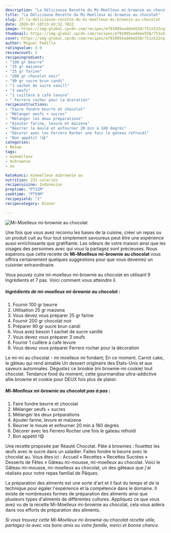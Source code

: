 ```yaml
---
description: "La Délicieuse Recette du Mi-Moelleux mi-brownie au chocolat"
title: "La Délicieuse Recette du Mi-Moelleux mi-brownie au chocolat"
slug: 27-la-delicieuse-recette-du-mi-moelleux-mi-brownie-au-chocolat
date: 2020-07-10T13:43:52.782Z
image: https://img-global.cpcdn.com/recipes/e791995eaddee558/751x532cq70/mi-moelleux-mi-brownie-au-chocolat-photo-principale-de-la-recette.jpg
thumbnail: https://img-global.cpcdn.com/recipes/e791995eaddee558/751x532cq70/mi-moelleux-mi-brownie-au-chocolat-photo-principale-de-la-recette.jpg
cover: https://img-global.cpcdn.com/recipes/e791995eaddee558/751x532cq70/mi-moelleux-mi-brownie-au-chocolat-photo-principale-de-la-recette.jpg
author: Miguel Padilla
ratingvalue: 3.9
reviewcount: 3
recipeingredient:
- "100 gr beurre"
- "25 gr maizena"
- "25 gr farine"
- "200 gr chocolat noir"
- "90 gr sucre brun candi"
- "1 sachet de sucre vanill"
- "3 oeufs"
- "1 cuillère à café levure"
- " Ferrero rocher pour la dcoration"
recipeinstructions:
- "Faire fondre beurre et chocolat"
- "Mélanger oeufs + sucres"
- "Mélanger les deux préparations"
- "Ajouter farine, levure et maïzena"
- "Beurrer le moule et enfourner 20 min à 180 degrés"
- "Décorer avec les Ferrero Rocher une fois le gateau refroidi"
- "Bon appétit !😋"
categories:
- Resep
tags:
- mimoelleux
- mibrownie
- au

katakunci: mimoelleux mibrownie au 
nutrition: 231 calories
recipecuisine: Indonesian
preptime: "PT32M"
cooktime: "PT59M"
recipeyield: "2"
recipecategory: Dinner

---
```



![Mi-Moelleux mi-brownie au chocolat](https://img-global.cpcdn.com/recipes/e791995eaddee558/751x532cq70/mi-moelleux-mi-brownie-au-chocolat-photo-principale-de-la-recette.jpg)

Une fois que vous avez reconnu les bases de la cuisine, créer un repas ou un produit cuit au four tout simplement savoureux peut être une expérience aussi enrichissante que gratifiante. Les odeurs de votre maison ainsi que les visages des personnes avec qui vous la partagez sont précieuses. Nous espérons que cette recette de <strong> Mi-Moelleux mi-brownie au chocolat </strong> vous offrira certainement quelques suggestions pour que vous deveniez un cuisinier extraordinaire.

<!--inarticleads1-->

Vous pouvez cuire mi-moelleux mi-brownie au chocolat en utilisant 9 Ingrédients et 7 pas. Voici comment vous atteindre il.

##### Ingrédients de mi-moelleux mi-brownie au chocolat :

1. Fournir 100 gr beurre
1. Utilisation 25 gr maizena
1. Vous devez vous préparer 25 gr farine
1. Fournir 200 gr chocolat noir
1. Préparer 90 gr sucre brun candi
1. Vous avez besoin 1 sachet de sucre vanillé
1. Vous devez vous préparer 3 oeufs
1. Fournir 1 cuillère à café levure
1. Vous devez vous préparer  Ferrero rocher pour la décoration


Le mi-mi au chocolat - mi moelleux mi fondant; En ce moment. Carrot cake, le gâteau qui rend aimable Un dessert originaire des Etats-Unis et aux saveurs automnales. Dégustez ce brookie (mi brownie-mi cookie) tout chocolat. Tendance food du moment, cette gourmandise ultra-addictive allie brownie et cookie pour DEUX fois plus de plaisir. 

<!--inarticleads2-->

##### Mi-Moelleux mi-brownie au chocolat pas à pas :

1. Faire fondre beurre et chocolat
1. Mélanger oeufs + sucres
1. Mélanger les deux préparations
1. Ajouter farine, levure et maïzena
1. Beurrer le moule et enfourner 20 min à 180 degrés
1. Décorer avec les Ferrero Rocher une fois le gateau refroidi
1. Bon appétit !😋


Une recette proposée par Réauté Chocolat. Pâte à brownies : fouettez les œufs avec le sucre dans un saladier. Faites fondre le beurre avec le chocolat au. Vous êtes ici : Accueil » Recettes » Recettes Sucrées » Desserts de Fêtes » Gâteau mi-mousse, mi-moelleux au chocolat. Voici le Gâteau mi-mousse, mi-moelleux au chocolat, un des gâteaux que j&#39;ai réalisés pour notre repas familial de Pâques. 

<!--inarticleads1-->

<p>
La préparation des aliments est une sorte d'art et il faut du temps et de la technique pour égaler l'expérience et la compétence dans le domaine. Il existe de nombreuses formes de préparation des aliments ainsi que plusieurs types d'aliments de différentes cultures. Appliquez ce que vous avez vu de la recette Mi-Moelleux mi-brownie au chocolat, cela vous aidera dans vos efforts de préparation des aliments.
</p>

<p>
<i>Si vous trouvez cette Mi-Moelleux mi-brownie au chocolat recette utile, partagez-la avec vos bons amis ou votre famille, merci et bonne chance.</i>
</p>

